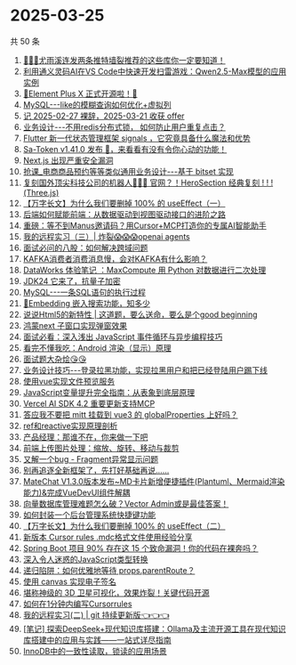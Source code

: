 # 2025-03-25

共 50 条

<!-- BEGIN JUEJIN -->
<!-- 最后更新时间 2025-03-25 00:20:44 +0800 -->
1. [🚀🚀🚀尤雨溪连发两条推特墙裂推荐的这些库你一定要知道！](https://juejin.cn/post/7484131071569772595)
1. [利用通义灵码AI在VS Code中快速开发扫雷游戏：Qwen2.5-Max模型的应用实例](https://juejin.cn/post/7484992785951801355)
1. [🥳Element Plus X 正式开源啦！🥳](https://juejin.cn/post/7484803810397929522)
1. [MySQL---like的模糊查询如何优化+虚拟列](https://juejin.cn/post/7484146964478574643)
1. [记 2025-02-27 裸辞，2025-03-21 收获 offer](https://juejin.cn/post/7485002652285190182)
1. [业务设计---不用redis分布式锁， 如何防止用户重复点击？](https://juejin.cn/post/7484262318723203112)
1. [Flutter 新一代状态管理框架 signals ，它究竟具备什么魔法和优势](https://juejin.cn/post/7484589584719626279)
1. [Sa-Token v1.41.0 发布 🚀，来看看有没有令你心动的功能！](https://juejin.cn/post/7484191942358499368)
1. [Next.js 出现严重安全漏洞](https://juejin.cn/post/7484258299488960562)
1. [抢课_电商商品预约等等类似通用业务设计---基于 bitset 实现](https://juejin.cn/post/7485002652285632550)
1. [复刻国外顶尖科技公司的机器人🤖🤖🤖 官网？！HeroSection 经典复刻 ! ! ! (Three.js)](https://juejin.cn/post/7484922528239206415)
1. [【万字长文】为什么我们要删掉 100% 的 useEffect（一）](https://juejin.cn/post/7484801077018099723)
1. [后端如何赋能前端：从数据驱动到视图驱动接口的进阶之路](https://juejin.cn/post/7483802155062935592)
1. [重磅：等不到Manus邀请码？用Cursor+MCP打造你的专属AI智能助手](https://juejin.cn/post/7483796304725786659)
1. [我的远程实习（三）| 炸裂😱😱😱openai agents](https://juejin.cn/post/7484146964479475763)
1. [面试必问的八股：如何解决跨域问题](https://juejin.cn/post/7484164591040921636)
1. [KAFKA消费者消费消息慢，会对KAFKA有什么影响？](https://juejin.cn/post/7484148683438145571)
1. [DataWorks 体验笔记 ：MaxCompute 用 Python 对数据进行二次处理](https://juejin.cn/post/7484589584718888999)
1. [JDK24 它来了，抗量子加密](https://juejin.cn/post/7484258299488223282)
1. [MySQL---一条SQL语句的执行过程](https://juejin.cn/post/7484079795494125594)
1. [🤔Embedding 嵌入搜索功能，知多少](https://juejin.cn/post/7484249031902085183)
1. [说说Html5的新特性  |  这道题，要么送命，要么是个good beginning](https://juejin.cn/post/7484088857283854347)
1. [鸿蒙next 子窗口实现弹窗效果](https://juejin.cn/post/7484023895269802022)
1. [面试必看：深入浅出 JavaScript 事件循环与异步编程技巧](https://juejin.cn/post/7484521465200132122)
1. [看完不懂我吃：Android 渲染（显示）原理](https://juejin.cn/post/7484470326080929827)
1. [面试题大杂烩😘😘](https://juejin.cn/post/7484292626260328489)
1. [业务设计技巧---登录拉黑功能，实现拉黑用户和把已经登陆用户踢下线](https://juejin.cn/post/7485068571775008795)
1. [使用vue实现文件预览服务](https://juejin.cn/post/7484202778538065959)
1. [JavaScript变量提升完全指南：从表象到底层原理](https://juejin.cn/post/7484131071570083891)
1. [Vercel AI SDK 4.2 重要更新支持MCP](https://juejin.cn/post/7484078291248594980)
1. [答应我不要把 mitt 挂载到 vue3 的 globalProperties 上好吗？](https://juejin.cn/post/7484705232904814618)
1. [ref和reactive实现原理剖析](https://juejin.cn/post/7484223278233681939)
1. [产品经理：那谁不在，你来做一下吧](https://juejin.cn/post/7483763157166718991)
1. [前端上传图片处理：缩放、旋转、移动与裁剪](https://juejin.cn/post/7484705232904568858)
1. [又解一个bug - Fragment异常显示问题](https://juejin.cn/post/7484470326081388579)
1. [别再追逐全新框架了，先打好基础再说......](https://juejin.cn/post/7484960608782336027)
1. [MateChat V1.3.0版本发布~MD卡片新增便捷插件(Plantuml、Mermaid渲染能力)&完成VueDevUI组件解耦](https://juejin.cn/post/7484556668681666595)
1. [向量数据库管理难题怎么破？Vector Admin或是最佳答案！](https://juejin.cn/post/7484975885599490086)
1. [如何封装一个后台管理系统快捷键功能](https://juejin.cn/post/7484941293572603944)
1. [【万字长文】为什么我们要删掉 100% 的 useEffect（二）](https://juejin.cn/post/7484920754870566951)
1. [新版本 Cursor rules .mdc格式文件使用经验分享](https://juejin.cn/post/7484787785887989798)
1. [Spring Boot 项目 90% 存在这 15 个致命漏洞！你的代码在裸奔吗？](https://juejin.cn/post/7484202778538803239)
1. [深入令人迷惑的JavaScript类型转换](https://juejin.cn/post/7484188555735760948)
1. [递归陷阱：如何优雅地等待 props.parentRoute？](https://juejin.cn/post/7483501805077266495)
1. [使用 canvas 实现电子签名](https://juejin.cn/post/7484987385665011762)
1. [堪称神级的 3D 卫星可视化，效果炸裂！关键代码开源](https://juejin.cn/post/7484633985454112794)
1. [如何在1分钟内编写Cursorrules](https://juejin.cn/post/7484177362650578970)
1. [我的远程实习(二) | git 持续更新版👈👈👈](https://juejin.cn/post/7484088857283837963)
1. [[笔记] 探索DeepSeek+现代知识库搭建：Ollama及主流开源工具在现代知识库搭建中的应用与实践——一站式详尽指南](https://juejin.cn/post/7483900235288412175)
1. [InnoDB中的一致性读取，锁读的应用场景](https://juejin.cn/post/7483845178677329931)
<!-- END JUEJIN -->
